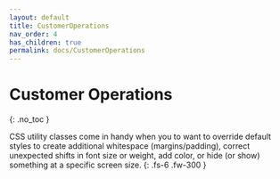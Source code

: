 ```yaml
---
layout: default
title: CustomerOperations
nav_order: 4
has_children: true
permalink: docs/CustomerOperations
---
```


# Customer Operations
{: .no_toc }

CSS utility classes come in handy when you to want to override default styles to create additional whitespace (margins/padding), correct unexpected shifts in font size or weight, add color, or hide (or show) something at a specific screen size.
{: .fs-6 .fw-300 }
